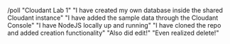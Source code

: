 /poll "Cloudant Lab 1" "I have created my own database inside the shared Cloudant instance" "I have added the sample data through the Cloudant Console" "I have NodeJS locally up and running" "I have cloned the repo and added creation functionality" "Also did edit!" "Even realized delete!"

